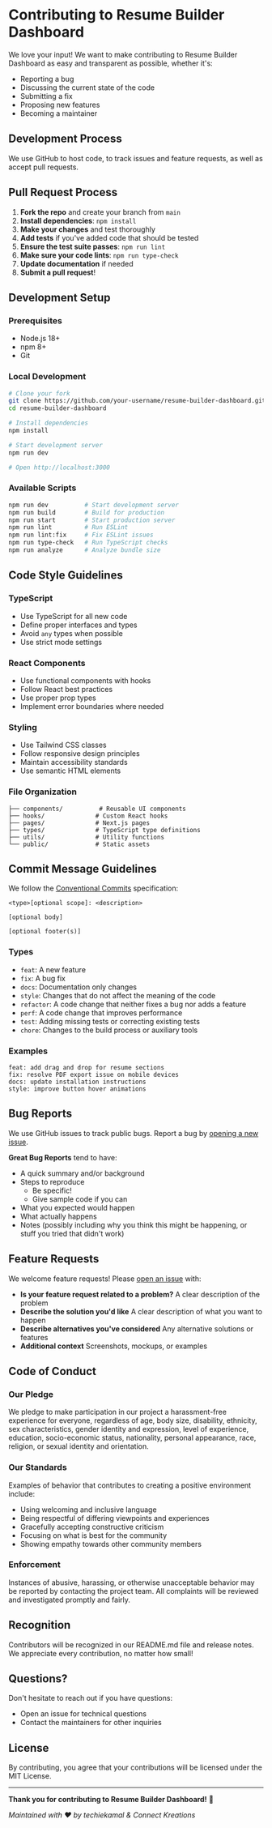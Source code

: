 # Contributing to Resume Builder Dashboard

We love your input! We want to make contributing to Resume Builder Dashboard as easy and transparent as possible, whether it's:

- Reporting a bug
- Discussing the current state of the code
- Submitting a fix
- Proposing new features
- Becoming a maintainer

## Development Process

We use GitHub to host code, to track issues and feature requests, as well as accept pull requests.

## Pull Request Process

1. **Fork the repo** and create your branch from `main`
2. **Install dependencies**: `npm install`
3. **Make your changes** and test thoroughly
4. **Add tests** if you've added code that should be tested
5. **Ensure the test suite passes**: `npm run lint`
6. **Make sure your code lints**: `npm run type-check`
7. **Update documentation** if needed
8. **Submit a pull request**!

## Development Setup

### Prerequisites
- Node.js 18+ 
- npm 8+
- Git

### Local Development
```bash
# Clone your fork
git clone https://github.com/your-username/resume-builder-dashboard.git
cd resume-builder-dashboard

# Install dependencies
npm install

# Start development server
npm run dev

# Open http://localhost:3000
```

### Available Scripts
```bash
npm run dev          # Start development server
npm run build        # Build for production
npm run start        # Start production server
npm run lint         # Run ESLint
npm run lint:fix     # Fix ESLint issues
npm run type-check   # Run TypeScript checks
npm run analyze      # Analyze bundle size
```

## Code Style Guidelines

### TypeScript
- Use TypeScript for all new code
- Define proper interfaces and types
- Avoid `any` types when possible
- Use strict mode settings

### React Components
- Use functional components with hooks
- Follow React best practices
- Use proper prop types
- Implement error boundaries where needed

### Styling
- Use Tailwind CSS classes
- Follow responsive design principles
- Maintain accessibility standards
- Use semantic HTML elements

### File Organization
```
├── components/          # Reusable UI components
├── hooks/              # Custom React hooks
├── pages/              # Next.js pages
├── types/              # TypeScript type definitions
├── utils/              # Utility functions
└── public/             # Static assets
```

## Commit Message Guidelines

We follow the [Conventional Commits](https://conventionalcommits.org/) specification:

```
<type>[optional scope]: <description>

[optional body]

[optional footer(s)]
```

### Types
- `feat`: A new feature
- `fix`: A bug fix
- `docs`: Documentation only changes
- `style`: Changes that do not affect the meaning of the code
- `refactor`: A code change that neither fixes a bug nor adds a feature
- `perf`: A code change that improves performance
- `test`: Adding missing tests or correcting existing tests
- `chore`: Changes to the build process or auxiliary tools

### Examples
```
feat: add drag and drop for resume sections
fix: resolve PDF export issue on mobile devices
docs: update installation instructions
style: improve button hover animations
```

## Bug Reports

We use GitHub issues to track public bugs. Report a bug by [opening a new issue](https://github.com/techiekamal/resume-builder-dashboard/issues/new?template=bug_report.md).

**Great Bug Reports** tend to have:

- A quick summary and/or background
- Steps to reproduce
  - Be specific!
  - Give sample code if you can
- What you expected would happen
- What actually happens
- Notes (possibly including why you think this might be happening, or stuff you tried that didn't work)

## Feature Requests

We welcome feature requests! Please [open an issue](https://github.com/techiekamal/resume-builder-dashboard/issues/new?template=feature_request.md) with:

- **Is your feature request related to a problem?** A clear description of the problem
- **Describe the solution you'd like** A clear description of what you want to happen
- **Describe alternatives you've considered** Any alternative solutions or features
- **Additional context** Screenshots, mockups, or examples

## Code of Conduct

### Our Pledge

We pledge to make participation in our project a harassment-free experience for everyone, regardless of age, body size, disability, ethnicity, sex characteristics, gender identity and expression, level of experience, education, socio-economic status, nationality, personal appearance, race, religion, or sexual identity and orientation.

### Our Standards

Examples of behavior that contributes to creating a positive environment include:

- Using welcoming and inclusive language
- Being respectful of differing viewpoints and experiences
- Gracefully accepting constructive criticism
- Focusing on what is best for the community
- Showing empathy towards other community members

### Enforcement

Instances of abusive, harassing, or otherwise unacceptable behavior may be reported by contacting the project team. All complaints will be reviewed and investigated promptly and fairly.

## Recognition

Contributors will be recognized in our README.md file and release notes. We appreciate every contribution, no matter how small!

## Questions?

Don't hesitate to reach out if you have questions:
- Open an issue for technical questions
- Contact the maintainers for other inquiries

## License

By contributing, you agree that your contributions will be licensed under the MIT License.

---

**Thank you for contributing to Resume Builder Dashboard!** 🎉

*Maintained with ❤️ by techiekamal & Connect Kreations*